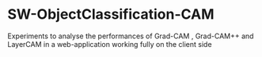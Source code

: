 # SW-ObjectClassification-CAM
Experiments to  analyse the performances of Grad-CAM , Grad-CAM++ and LayerCAM in a web-application working fully on the client side
